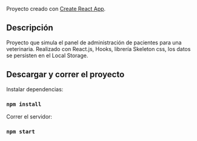 Proyecto creado con [Create React App](https://github.com/facebook/create-react-app).

## Descripción

Proyecto que simula el panel de administración de pacientes para una veterinaria.
Realizado con React.js, Hooks, librería Skeleton css, los datos se persisten en el Local Storage.

## Descargar y correr el proyecto

Instalar dependencias:
### `npm install`

Correr el servidor:
### `npm start`
